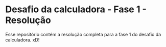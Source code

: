 # Desafio da calculadora - Fase 1 - Resolução

Esse repositório contém a resolução completa para a fase 1 do desafio da calculadora. xD!
